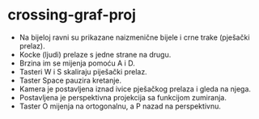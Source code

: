 # crossing-graf-proj

- Na bijeloj ravni su prikazane naizmenične bijele i crne trake (pješački prelaz).
- Kocke (ljudi) prelaze s jedne strane na drugu.
- Brzina im se mijenja pomoću A i D. 
- Tasteri W i S skaliraju piješački prelaz.
- Taster Space pauzira kretanje.
- Kamera je postavljena iznad ivice pješačkog prelaza i gleda na njega.
- Postavljena je perspektivna projekcija sa funkcijom zumiranja.
- Taster O mijenja na ortogonalnu, a P nazad na perspektivnu.
